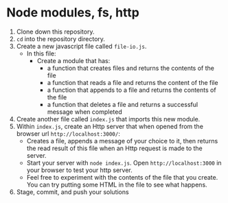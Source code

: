 # Node modules, fs, http

1. Clone down this repository.
1. `cd` into the repository directory.
1. Create a new javascript file called `file-io.js`.
    - In this file:
      - Create a module that has:
        - a function that creates files and returns the contents of the file
        - a function that reads a file and returns the content of the file
        - a function that appends to a file and returns the contents of the file
        - a function that deletes a file and returns a successful message when completed
1. Create another file called `index.js` that imports this new module.
1. Within `index.js`, create an Http server that when opened from the browser url `http://localhost:3000/`:
    - Creates a file, appends a message of your choice to it, then returns the read result of this file when an Http request is made to the server.
    - Start your server with `node index.js`. Open `http://localhost:3000` in your browser to test your http server.
    - Feel free to experiment with the contents of the file that you create. You can try putting some HTML in the file to see what happens.
1. Stage, commit, and push your solutions